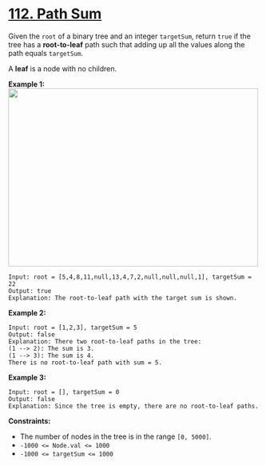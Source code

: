 # [112. Path Sum](https://leetcode.com/problems/path-sum/description/)

Given the `root` of a binary tree and an integer `targetSum`, return `true` if the tree has a **root-to-leaf**  path such that adding up all the values along the path equals `targetSum`.

A **leaf**  is a node with no children.

**Example 1:** 
<img alt="" src="https://assets.leetcode.com/uploads/2021/01/18/pathsum1.jpg" style="width: 500px; height: 356px;">

```
Input: root = [5,4,8,11,null,13,4,7,2,null,null,null,1], targetSum = 22
Output: true
Explanation: The root-to-leaf path with the target sum is shown.
```

**Example 2:** 
<img alt="" src="https://assets.leetcode.com/uploads/2021/01/18/pathsum2.jpg">

```
Input: root = [1,2,3], targetSum = 5
Output: false
Explanation: There two root-to-leaf paths in the tree:
(1 --> 2): The sum is 3.
(1 --> 3): The sum is 4.
There is no root-to-leaf path with sum = 5.
```

**Example 3:** 

```
Input: root = [], targetSum = 0
Output: false
Explanation: Since the tree is empty, there are no root-to-leaf paths.
```

**Constraints:** 

- The number of nodes in the tree is in the range `[0, 5000]`.
- `-1000 <= Node.val <= 1000`
- `-1000 <= targetSum <= 1000`